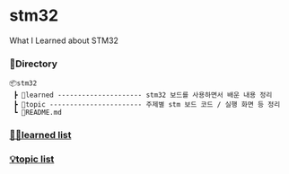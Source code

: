 # stm32
What I Learned about STM32

### 📂Directory
```
📦stm32
 ┣ 📂learned --------------------- stm32 보드를 사용하면서 배운 내용 정리
 ┣ 📂topic ----------------------- 주제별 stm 보드 코드 / 실행 화면 등 정리
 ┗ 📜README.md
```

### [✍🏻learned list](./learned/learned.md)
### [💡topic list](./topic/topic.md)
